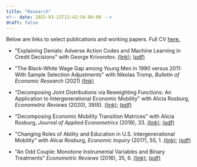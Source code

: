 ```yaml
---
title: "Research"
<!-- date: 2025-03-22T12:42:54-04:00 -->
draft: false
---
```


Below are links to select publications and working papers. Full CV [here.](/pdfs/cv.pdf) 

- "Explaining Denials: Adverse Action Codes and Machine Learning in Credit Decisions" with George Krivorotov. [(link)](https://papers.ssrn.com/sol3/papers.cfm?abstract_id=4133915); [(pdf)](/pdfs/denials.pdf)

- "The Black-White Wage Gap among Young Men in 1990 versus 2011: With Sample Selection Adjustments" with Nikolas Tromp, *Bulletin of Economic Research* (2021) [(link)](https://onlinelibrary.wiley.com/doi/abs/10.1111/boer.12280?msockid=0c6e18f5ec546df43d950b2ded2f6c48)

- "Decomposing Joint Distributions via Reweighting Functions: An Application to Intergenerational Economic Mobility" with Alicia Rosburg, *Econometric Reviews* (2020), 39(6). [(link)](https://www.tandfonline.com/doi/full/10.1080/07474938.2019.1697088); [(pdf)](/pdfs/decompose2.pdf)

- "Decomposing Economic Mobility Transition Matrices" with Alicia Rosburg, *Journal of Applied Econometrics* (2018), 33. [(link)](https://onlinelibrary.wiley.com/doi/10.1002/jae.2578?msockid=0c6e18f5ec546df43d950b2ded2f6c48); [(pdf)](/pdfs/decompose1.pdf)

- "Changing Roles of Ability and Education in U.S. Intergenerational Mobility" with Alicai Rosburg, *Economic Inquiry* (2017), 55, 1. [(link)](https://onlinelibrary.wiley.com/doi/abs/10.1111/ecin.12362?msockid=0c6e18f5ec546df43d950b2ded2f6c48); [(pdf)](/pdfs/changingroles.pdf)

- "An Odd Couple: Monotone Instrumental Variables and Binary Treatments" *Econometric Reviews* (2016), 35, 6. [(link)](https://www.tandfonline.com/doi/full/10.1080/07474938.2014.977082); [(pdf)](/pdfs/miv.pdf)